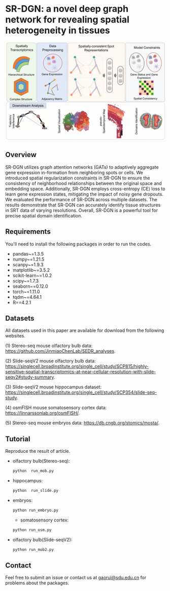 # SR-DGN: a novel deep graph network for revealing spatial heterogeneity in tissues

![](./Fig_1.png)

## Overview
SR-DGN utilizes graph attention networks (GATs) to adaptively aggregate gene expression in-formation from neighboring spots or cells. We introduced spatial regularization constraints in SR-DGN to ensure the consistency of neighborhood relationships between the original space and embedding space. Additionally, SR-DGN employs cross-entropy (CE) loss to learn gene expression states, mitigating the impact of noisy gene dropouts. We evaluated the performance of SR-DGN across multiple datasets. The results demonstrate that SR-DGN can accurately identify tissue structures in SRT data of varying resolutions. Overall, SR-DGN is a powerful tool for precise spatial domain identification.

## Requirements
You'll need to install the following packages in order to run the codes.
* pandas~=1.3.5
* numpy~=1.21.5
* scanpy~=1.9.3
* matplotlib~=3.5.2
* scikit-learn~=1.0.2
* scipy~=1.7.3
* seaborn~=0.12.0
* torch~=1.11.0
* tqdm~=4.64.1
* R==4.2.1

## Datasets
All datasets used in this paper are available for download from the following websites. 

(1) Stereo-seq mouse olfactory bulb data: https://github.com/JinmiaoChenLab/SEDR_analyses. 

(2) Slide-seqV2 mouse olfactory bulb data: https://singlecell.broadinstitute.org/single_cell/study/SCP815/highly-sensitive-spatial-transcriptomics-at-near-cellular-resolution-with-slide-seqv2#study-summary. 

(3) Slide-seqV2 mouse hippocampus dataset: https://singlecell.broadinstitute.org/single_cell/study/SCP354/slide-seq-study. 

(4) osmFISH mouse somatosensory cortex data: https://linnarssonlab.org/osmFISH/. 

(5) Stereo-seq mouse embryos data: https://db.cngb.org/stomics/mosta/.


## Tutorial
 Reproduce the result of article.

- olfactory bulb(Stereo-seq):
  ```python  
  python  run_mob.py
  ```

- hippocampus:

  ```python  
  python  run_slide.py
  ```

- embryos:

  ```python  
  python run_embryo.py
  ```

  - somatosensory cortex:

  ```python  
  python run_osm.py
  ```

- olfactory bulb(Slide-seqV2):

  ```python  
  python run_mob2.py
  ```


## Contact
Feel free to submit an issue or contact us at gaorui@sdu.edu.cn for problems about the packages.
